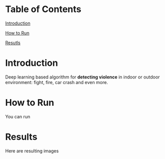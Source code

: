# Table of Contents  
[Introduction](#introduction)

[How to Run](#howtorun)  

[Resutls](#results)
<a name="introduction"/>
# Introduction
Deep learning based algorithm for **detecting violence** in 
indoor or outdoor environment: fight, fire, car crash and even more.
<a name="howtorun"/>
# How to Run
You can run
<a name="results"/>
# Results
Here are resulting images